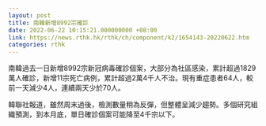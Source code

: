 ```yaml
---
layout: post
title: 南韓新增8992宗確診
date: 2022-06-22 10:15:21.000000000 +08:00
link: https://news.rthk.hk/rthk/ch/component/k2/1654143-20220622.htm
categories: rthk
---
```


南韓過去一日新增8992宗新冠病毒確診個案，大部分為社區感染，累計超過1829萬人確診，新增11宗死亡病例，累計超過2萬4千人不治。現有重症患者64人，較前一天減少4人，連續兩天少於70人。

韓聯社報道，雖然周末過後，檢測數量稍為反彈，但整體呈減少趨勢。多個研究組織預測，到本月底，單日確診個案可能降至4千宗以下。
